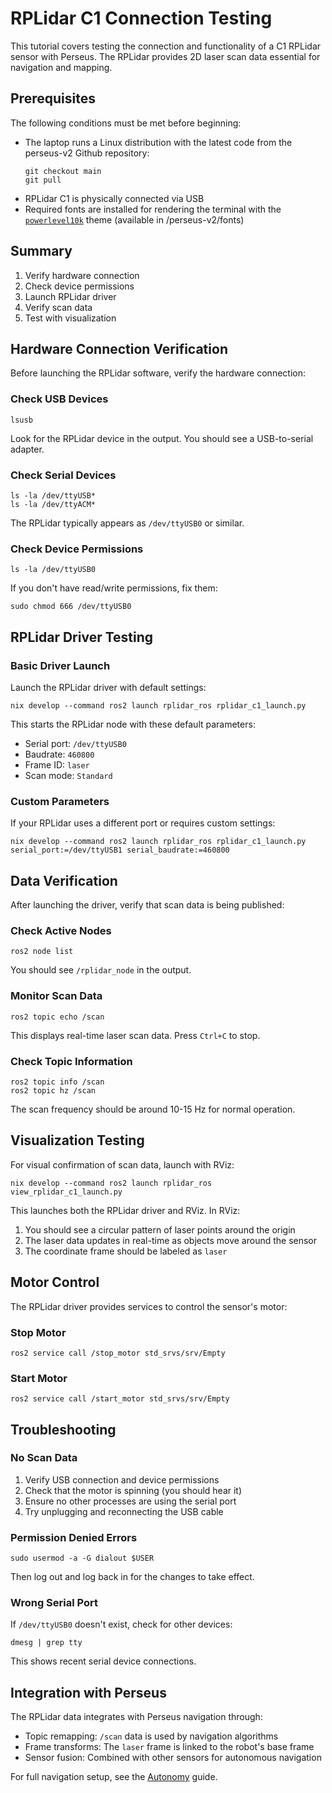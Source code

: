 # RPLidar C1 Connection Testing

This tutorial covers testing the connection and functionality of a C1 RPLidar sensor with Perseus. The RPLidar provides 2D laser scan data essential for navigation and mapping.

## Prerequisites

The following conditions must be met before beginning:

- The laptop runs a Linux distribution with the latest code from the perseus-v2 Github repository:
  ```console
  git checkout main
  git pull
  ```
- RPLidar C1 is physically connected via USB
- Required fonts are installed for rendering the terminal with the [`powerlevel10k`](https://github.com/romkatv/powerlevel10k) theme (available in /perseus-v2/fonts)

## Summary

1. Verify hardware connection
2. Check device permissions
3. Launch RPLidar driver
4. Verify scan data
5. Test with visualization

## Hardware Connection Verification

Before launching the RPLidar software, verify the hardware connection:

### Check USB Devices

```console
lsusb
```

Look for the RPLidar device in the output. You should see a USB-to-serial adapter.

### Check Serial Devices

```console
ls -la /dev/ttyUSB*
ls -la /dev/ttyACM*
```

The RPLidar typically appears as `/dev/ttyUSB0` or similar.

### Check Device Permissions

```console
ls -la /dev/ttyUSB0
```

If you don't have read/write permissions, fix them:

```console
sudo chmod 666 /dev/ttyUSB0
```

## RPLidar Driver Testing

### Basic Driver Launch

Launch the RPLidar driver with default settings:

```console
nix develop --command ros2 launch rplidar_ros rplidar_c1_launch.py
```

This starts the RPLidar node with these default parameters:
- Serial port: `/dev/ttyUSB0`
- Baudrate: `460800`
- Frame ID: `laser`
- Scan mode: `Standard`

### Custom Parameters

If your RPLidar uses a different port or requires custom settings:

```console
nix develop --command ros2 launch rplidar_ros rplidar_c1_launch.py serial_port:=/dev/ttyUSB1 serial_baudrate:=460800
```

## Data Verification

After launching the driver, verify that scan data is being published:

### Check Active Nodes

```console
ros2 node list
```

You should see `/rplidar_node` in the output.

### Monitor Scan Data

```console
ros2 topic echo /scan
```

This displays real-time laser scan data. Press `Ctrl+C` to stop.

### Check Topic Information

```console
ros2 topic info /scan
ros2 topic hz /scan
```

The scan frequency should be around 10-15 Hz for normal operation.

## Visualization Testing

For visual confirmation of scan data, launch with RViz:

```console
nix develop --command ros2 launch rplidar_ros view_rplidar_c1_launch.py
```

This launches both the RPLidar driver and RViz. In RViz:

1. You should see a circular pattern of laser points around the origin
2. The laser data updates in real-time as objects move around the sensor
3. The coordinate frame should be labeled as `laser`

## Motor Control

The RPLidar driver provides services to control the sensor's motor:

### Stop Motor

```console
ros2 service call /stop_motor std_srvs/srv/Empty
```

### Start Motor

```console
ros2 service call /start_motor std_srvs/srv/Empty
```

## Troubleshooting

### No Scan Data

1. Verify USB connection and device permissions
2. Check that the motor is spinning (you should hear it)
3. Ensure no other processes are using the serial port
4. Try unplugging and reconnecting the USB cable

### Permission Denied Errors

```console
sudo usermod -a -G dialout $USER
```

Then log out and log back in for the changes to take effect.

### Wrong Serial Port

If `/dev/ttyUSB0` doesn't exist, check for other devices:

```console
dmesg | grep tty
```

This shows recent serial device connections.

## Integration with Perseus

The RPLidar data integrates with Perseus navigation through:

- Topic remapping: `/scan` data is used by navigation algorithms
- Frame transforms: The `laser` frame is linked to the robot's base frame
- Sensor fusion: Combined with other sensors for autonomous navigation

For full navigation setup, see the [Autonomy](../home/perseus-operation/autonomy.md) guide.